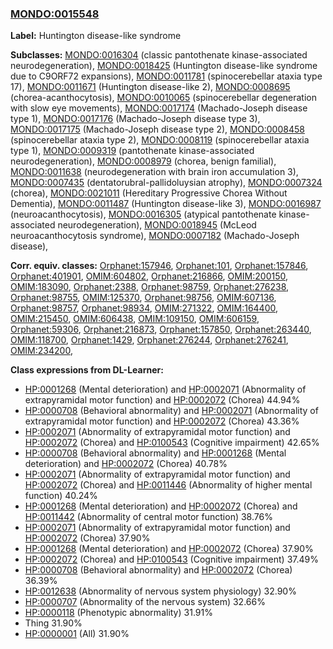 
### [MONDO:0015548](http://purl.obolibrary.org/obo/MONDO_0015548)
**Label:** Huntington disease-like syndrome

**Subclasses:** [MONDO:0016304](http://purl.obolibrary.org/obo/MONDO_0016304) (classic pantothenate kinase-associated neurodegeneration), [MONDO:0018425](http://purl.obolibrary.org/obo/MONDO_0018425) (Huntington disease-like syndrome due to C9ORF72 expansions), [MONDO:0011781](http://purl.obolibrary.org/obo/MONDO_0011781) (spinocerebellar ataxia type 17), [MONDO:0011671](http://purl.obolibrary.org/obo/MONDO_0011671) (Huntington disease-like 2), [MONDO:0008695](http://purl.obolibrary.org/obo/MONDO_0008695) (chorea-acanthocytosis), [MONDO:0010065](http://purl.obolibrary.org/obo/MONDO_0010065) (spinocerebellar degeneration with slow eye movements), [MONDO:0017174](http://purl.obolibrary.org/obo/MONDO_0017174) (Machado-Joseph disease type 1), [MONDO:0017176](http://purl.obolibrary.org/obo/MONDO_0017176) (Machado-Joseph disease type 3), [MONDO:0017175](http://purl.obolibrary.org/obo/MONDO_0017175) (Machado-Joseph disease type 2), [MONDO:0008458](http://purl.obolibrary.org/obo/MONDO_0008458) (spinocerebellar ataxia type 2), [MONDO:0008119](http://purl.obolibrary.org/obo/MONDO_0008119) (spinocerebellar ataxia type 1), [MONDO:0009319](http://purl.obolibrary.org/obo/MONDO_0009319) (pantothenate kinase-associated neurodegeneration), [MONDO:0008979](http://purl.obolibrary.org/obo/MONDO_0008979) (chorea, benign familial), [MONDO:0011638](http://purl.obolibrary.org/obo/MONDO_0011638) (neurodegeneration with brain iron accumulation 3), [MONDO:0007435](http://purl.obolibrary.org/obo/MONDO_0007435) (dentatorubral-pallidoluysian atrophy), [MONDO:0007324](http://purl.obolibrary.org/obo/MONDO_0007324) (chorea), [MONDO:0021011](http://purl.obolibrary.org/obo/MONDO_0021011) (Hereditary Progressive Chorea Without Dementia), [MONDO:0011487](http://purl.obolibrary.org/obo/MONDO_0011487) (Huntington disease-like 3), [MONDO:0016987](http://purl.obolibrary.org/obo/MONDO_0016987) (neuroacanthocytosis), [MONDO:0016305](http://purl.obolibrary.org/obo/MONDO_0016305) (atypical pantothenate kinase-associated neurodegeneration), [MONDO:0018945](http://purl.obolibrary.org/obo/MONDO_0018945) (McLeod neuroacanthocytosis syndrome), [MONDO:0007182](http://purl.obolibrary.org/obo/MONDO_0007182) (Machado-Joseph disease), 

**Corr. equiv. classes:** [Orphanet:157946](http://www.orpha.net/ORDO/Orphanet_157946), [Orphanet:101](http://www.orpha.net/ORDO/Orphanet_101), [Orphanet:157846](http://www.orpha.net/ORDO/Orphanet_157846), [Orphanet:401901](http://www.orpha.net/ORDO/Orphanet_401901), [OMIM:604802](http://purl.obolibrary.org/obo/OMIM_604802), [Orphanet:216866](http://www.orpha.net/ORDO/Orphanet_216866), [OMIM:200150](http://purl.obolibrary.org/obo/OMIM_200150), [OMIM:183090](http://purl.obolibrary.org/obo/OMIM_183090), [Orphanet:2388](http://www.orpha.net/ORDO/Orphanet_2388), [Orphanet:98759](http://www.orpha.net/ORDO/Orphanet_98759), [Orphanet:276238](http://www.orpha.net/ORDO/Orphanet_276238), [Orphanet:98755](http://www.orpha.net/ORDO/Orphanet_98755), [OMIM:125370](http://purl.obolibrary.org/obo/OMIM_125370), [Orphanet:98756](http://www.orpha.net/ORDO/Orphanet_98756), [OMIM:607136](http://purl.obolibrary.org/obo/OMIM_607136), [Orphanet:98757](http://www.orpha.net/ORDO/Orphanet_98757), [Orphanet:98934](http://www.orpha.net/ORDO/Orphanet_98934), [OMIM:271322](http://purl.obolibrary.org/obo/OMIM_271322), [OMIM:164400](http://purl.obolibrary.org/obo/OMIM_164400), [OMIM:215450](http://purl.obolibrary.org/obo/OMIM_215450), [OMIM:606438](http://purl.obolibrary.org/obo/OMIM_606438), [OMIM:109150](http://purl.obolibrary.org/obo/OMIM_109150), [OMIM:606159](http://purl.obolibrary.org/obo/OMIM_606159), [Orphanet:59306](http://www.orpha.net/ORDO/Orphanet_59306), [Orphanet:216873](http://www.orpha.net/ORDO/Orphanet_216873), [Orphanet:157850](http://www.orpha.net/ORDO/Orphanet_157850), [Orphanet:263440](http://www.orpha.net/ORDO/Orphanet_263440), [OMIM:118700](http://purl.obolibrary.org/obo/OMIM_118700), [Orphanet:1429](http://www.orpha.net/ORDO/Orphanet_1429), [Orphanet:276244](http://www.orpha.net/ORDO/Orphanet_276244), [Orphanet:276241](http://www.orpha.net/ORDO/Orphanet_276241), [OMIM:234200](http://purl.obolibrary.org/obo/OMIM_234200), 

**Class expressions from DL-Learner:**

- [HP:0001268](http://purl.obolibrary.org/obo/HP_0001268) (Mental deterioration) and [HP:0002071](http://purl.obolibrary.org/obo/HP_0002071) (Abnormality of extrapyramidal motor function) and [HP:0002072](http://purl.obolibrary.org/obo/HP_0002072) (Chorea) 44.94%
- [HP:0000708](http://purl.obolibrary.org/obo/HP_0000708) (Behavioral abnormality) and [HP:0002071](http://purl.obolibrary.org/obo/HP_0002071) (Abnormality of extrapyramidal motor function) and [HP:0002072](http://purl.obolibrary.org/obo/HP_0002072) (Chorea) 43.36%
- [HP:0002071](http://purl.obolibrary.org/obo/HP_0002071) (Abnormality of extrapyramidal motor function) and [HP:0002072](http://purl.obolibrary.org/obo/HP_0002072) (Chorea) and [HP:0100543](http://purl.obolibrary.org/obo/HP_0100543) (Cognitive impairment) 42.65%
- [HP:0000708](http://purl.obolibrary.org/obo/HP_0000708) (Behavioral abnormality) and [HP:0001268](http://purl.obolibrary.org/obo/HP_0001268) (Mental deterioration) and [HP:0002072](http://purl.obolibrary.org/obo/HP_0002072) (Chorea) 40.78%
- [HP:0002071](http://purl.obolibrary.org/obo/HP_0002071) (Abnormality of extrapyramidal motor function) and [HP:0002072](http://purl.obolibrary.org/obo/HP_0002072) (Chorea) and [HP:0011446](http://purl.obolibrary.org/obo/HP_0011446) (Abnormality of higher mental function) 40.24%
- [HP:0001268](http://purl.obolibrary.org/obo/HP_0001268) (Mental deterioration) and [HP:0002072](http://purl.obolibrary.org/obo/HP_0002072) (Chorea) and [HP:0011442](http://purl.obolibrary.org/obo/HP_0011442) (Abnormality of central motor function) 38.76%
- [HP:0002071](http://purl.obolibrary.org/obo/HP_0002071) (Abnormality of extrapyramidal motor function) and [HP:0002072](http://purl.obolibrary.org/obo/HP_0002072) (Chorea) 37.90%
- [HP:0001268](http://purl.obolibrary.org/obo/HP_0001268) (Mental deterioration) and [HP:0002072](http://purl.obolibrary.org/obo/HP_0002072) (Chorea) 37.90%
- [HP:0002072](http://purl.obolibrary.org/obo/HP_0002072) (Chorea) and [HP:0100543](http://purl.obolibrary.org/obo/HP_0100543) (Cognitive impairment) 37.49%
- [HP:0000708](http://purl.obolibrary.org/obo/HP_0000708) (Behavioral abnormality) and [HP:0002072](http://purl.obolibrary.org/obo/HP_0002072) (Chorea) 36.39%
- [HP:0012638](http://purl.obolibrary.org/obo/HP_0012638) (Abnormality of nervous system physiology) 32.90%
- [HP:0000707](http://purl.obolibrary.org/obo/HP_0000707) (Abnormality of the nervous system) 32.66%
- [HP:0000118](http://purl.obolibrary.org/obo/HP_0000118) (Phenotypic abnormality) 31.91%
- Thing 31.90%
- [HP:0000001](http://purl.obolibrary.org/obo/HP_0000001) (All) 31.90%


